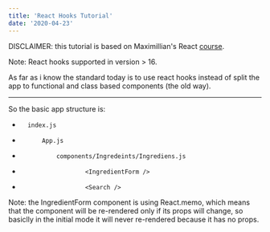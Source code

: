 ```yaml
---
title: 'React Hooks Tutorial'
date: '2020-04-23'
---
```

DISCLAIMER: this tutorial is based on Maximillian's React [course](https://www.udemy.com/course/react-the-complete-guide-incl-redux/l).

Note: React hooks supported in version > 16.

As far as i know the standard today is to use react hooks instead of split the app to functional and class based components (the old way).

----------------------------------------------------------------
So the basic app structure is:

*       index.js
*           App.js
*               components/Ingredeints/Ingrediens.js
*                       <IngredientForm />
*                       <Search />


Note: the IngredientForm component is using React.memo, which means that the component will be re-rendered only if its props will change, so basiclly in the initial mode <IngredientForm /> it will never re-rendered because it has no props.